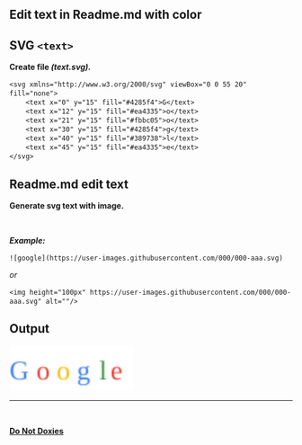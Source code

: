 ## Edit text in Readme.md with color

## SVG ```<text>```

**Create file _(text.svg)._**

```rubi
<svg xmlns="http://www.w3.org/2000/svg" viewBox="0 0 55 20" fill="none">
    <text x="0" y="15" fill="#4285f4">G</text>
    <text x="12" y="15" fill="#ea4335">o</text>
    <text x="21" y="15" fill="#fbbc05">o</text>
    <text x="30" y="15" fill="#4285f4">g</text>
    <text x="40" y="15" fill="#389738">l</text>
    <text x="45" y="15" fill="#ea4335">e</text>
</svg>
```

## Readme.md edit text

**Generate svg text with image.**

<br>

**_Example:_**

```rubi
![google](https://user-images.githubusercontent.com/000/000-aaa.svg)
```

_or_

```rubi
<img height="100px" https://user-images.githubusercontent.com/000/000-aaa.svg" alt=""/>
```

## Output

<img height="80px" src="https://raw.githubusercontent.com/ZazerConer/dnd/main/file/text/dnd.svg" alt=""/>

<hr>
<br>

**[Do Not Doxies](https://github.com/ZazerConer/dnd)**
